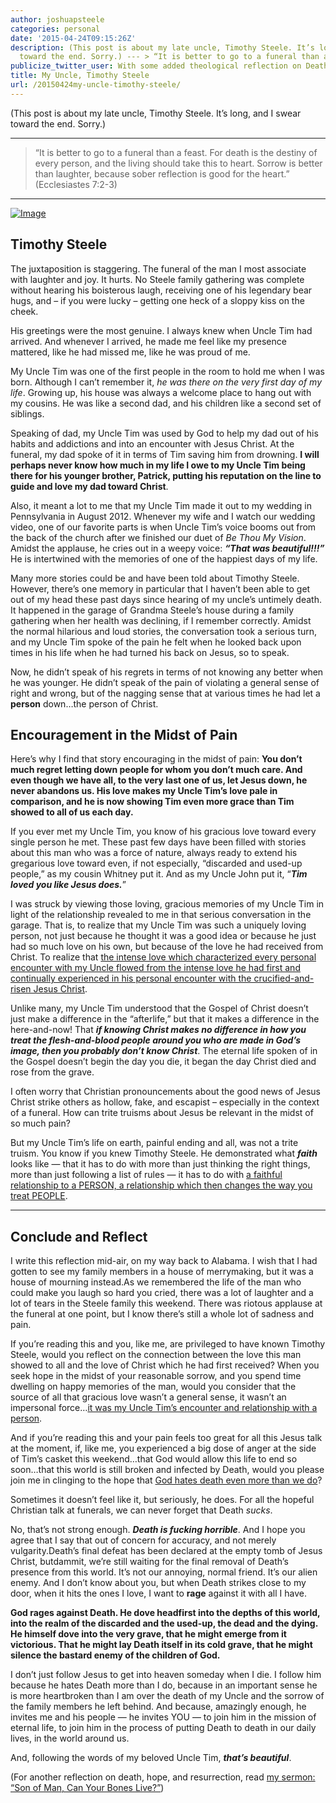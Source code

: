 ```yaml
---
author: joshuapsteele
categories: personal
date: '2015-04-24T09:15:26Z'
description: (This post is about my late uncle, Timothy Steele. It’s long, and I swear
  toward the end. Sorry.) --- > “It is better to go to a funeral than a feast.
publicize_twitter_user: With some added theological reflection on Death and Hope.
title: My Uncle, Timothy Steele
url: /20150424my-uncle-timothy-steele/
---
```


(This post is about my late uncle, Timothy Steele. It’s long, and I swear toward the end. Sorry.)

---

> “It is better to go to a funeral than a feast. For death is the destiny of every person, and the living should take this to heart. Sorrow is better than laughter, because sober reflection is good for the heart.” (Ecclesiastes 7:2-3)

---

[![Image](https://joshuapsteele.com/wp-content/uploads/2015/10/image.png)](https://joshuapsteele.com/wp-content/uploads/2015/10/image.png)

## Timothy Steele

The juxtaposition is staggering. The funeral of the man I most associate with laughter and joy. It hurts. No Steele family gathering was complete without hearing his boisterous laugh, receiving one of his legendary bear hugs, and – if you were lucky – getting one heck of a sloppy kiss on the cheek.

His greetings were the most genuine. I always knew when Uncle Tim had arrived. And whenever I arrived, he made me feel like my presence mattered, like he had missed me, like he was proud of me.

My Uncle Tim was one of the first people in the room to hold me when I was born. Although I can’t remember it, *he was there on the very first day of my life*. Growing up, his house was always a welcome place to hang out with my cousins. He was like a second dad, and his children like a second set of siblings.

Speaking of dad, my Uncle Tim was used by God to help my dad out of his habits and addictions and into an encounter with Jesus Christ. At the funeral, my dad spoke of it in terms of Tim saving him from drowning. **I will perhaps never know how much in my life I owe to my Uncle Tim being there for his younger brother, Patrick, putting his reputation on the line to guide and love my dad toward Christ**.

Also, it meant a lot to me that my Uncle Tim made it out to my wedding in Pennsylvania in August 2012. Whenever my wife and I watch our wedding video, one of our favorite parts is when Uncle Tim’s voice booms out from the back of the church after we finished our duet of *Be Thou My Vision*. Amidst the applause, he cries out in a weepy voice: ***“That was beautiful!!!”*** He is intertwined with the memories of one of the happiest days of my life.

Many more stories could be and have been told about Timothy Steele. However, there’s one memory in particular that I haven’t been able to get out of my head these past days since hearing of my uncle’s untimely death. It happened in the garage of Grandma Steele’s house during a family gathering when her health was declining, if I remember correctly. Amidst the normal hilarious and loud stories, the conversation took a serious turn, and my Uncle Tim spoke of the pain he felt when he looked back upon times in his life when he had turned his back on Jesus, so to speak.

Now, he didn’t speak of his regrets in terms of not knowing any better when he was younger. He didn’t speak of the pain of violating a general sense of right and wrong, but of the nagging sense that at various times he had let a **person** down…the person of Christ.

## Encouragement in the Midst of Pain

Here’s why I find that story encouraging in the midst of pain: **You don’t much regret letting down people for whom you don’t much care. And even though we have all, to the very last one of us, let Jesus down, he never abandons us. His love makes my Uncle Tim’s love pale in comparison, and he is now showing Tim even more grace than Tim showed to all of us each day.**

If you ever met my Uncle Tim, you know of his gracious love toward every single person he met. These past few days have been filled with stories about this man who was a force of nature, always ready to extend his gregarious love toward even, if not especially, “discarded and used-up people,” as my cousin Whitney put it. And as my Uncle John put it, “***Tim loved you like Jesus does.***”

I was struck by viewing those loving, gracious memories of my Uncle Tim in light of the relationship revealed to me in that serious conversation in the garage. That is, to realize that my Uncle Tim was such a uniquely loving person, not just because he thought it was a good idea or because he just had so much love on his own, but because of the love he had received from Christ. To realize that <u>the intense love which characterized every personal encounter with my Uncle flowed from the intense love he had first and continually experienced in his personal encounter with the crucified-and-risen Jesus Christ</u>.

Unlike many, my Uncle Tim understood that the Gospel of Christ doesn’t just make a difference in the “afterlife,” but that it makes a difference in the here-and-now! That ***if knowing Christ makes no difference in how you treat the flesh-and-blood people around you who are made in God’s image, then you probably don’t know Christ***. The eternal life spoken of in the Gospel doesn’t begin the day you die, it began the day Christ died and rose from the grave.

I often worry that Christian pronouncements about the good news of Jesus Christ strike others as hollow, fake, and escapist – especially in the context of a funeral. How can trite truisms about Jesus be relevant in the midst of so much pain?

But my Uncle Tim’s life on earth, painful ending and all, was not a trite truism. You know if you knew Timothy Steele. He demonstrated what ***faith*** looks like — that it has to do with more than just thinking the right things, more than just following a list of rules — it has to do with <u>a faithful relationship to a PERSON, a relationship which then changes the way you treat PEOPLE</u>.

---

## Conclude and Reflect

I write this reflection mid-air, on my way back to Alabama. I wish that I had gotten to see my family members in a house of merrymaking, but it was a house of mourning instead.As we remembered the life of the man who could make you laugh so hard you cried, there was a lot of laughter and a lot of tears in the Steele family this weekend. There was riotous applause at the funeral at one point, but I know there’s still a whole lot of sadness and pain.

If you’re reading this and you, like me, are privileged to have known Timothy Steele, would you reflect on the connection between the love this man showed to all and the love of Christ which he had first received? When you seek hope in the midst of your reasonable sorrow, and you spend time dwelling on happy memories of the man, would you consider that the source of all that gracious love wasn’t a general sense, it wasn’t an impersonal force…<u>it was my Uncle Tim’s encounter and relationship with a person</u>.

And if you’re reading this and your pain feels too great for all this Jesus talk at the moment, if, like me, you experienced a big dose of anger at the side of Tim’s casket this weekend…that God would allow this life to end so soon…that this world is still broken and infected by Death, would you please join me in clinging to the hope that <u>God hates death even more than we do</u>?

Sometimes it doesn’t feel like it, but seriously, he does. For all the hopeful Christian talk at funerals, we can never forget that Death *sucks*.

No, that’s not strong enough. ***Death is fucking horrible***. And I hope you agree that I say that out of concern for accuracy, and not merely vulgarity.Death’s final defeat has been declared at the empty tomb of Jesus Christ, butdammit, we’re still waiting for the final removal of Death’s presence from this world. It’s not our annoying, normal friend. It’s our alien enemy. And I don’t know about you, but when Death strikes close to my door, when it hits the ones I love, I want to **rage** against it with all I have.

**God rages against Death. He dove headfirst into the depths of this world, into the realm of the discarded and the used-up, the dead and the dying. He himself dove into the very grave, that he might emerge from it victorious. That he might lay Death itself in its cold grave, that he might silence the bastard enemy of the children of God.**

I don’t just follow Jesus to get into heaven someday when I die. I follow him because he hates Death more than I do, because in an important sense he is more heartbroken than I am over the death of my Uncle and the sorrow of the family members he left behind. And because, amazingly enough, he invites me and his people — he invites YOU — to join him in the mission of eternal life, to join him in the process of putting Death to death in our daily lives, in the world around us.

And, following the words of my beloved Uncle Tim, ***that’s beautiful***.

(For another reflection on death, hope, and resurrection, read [my sermon: “Son of Man, Can Your Bones Live?”](https://joshuapsteele.com/2016/03/29/son-of-man-can-your-bones-live/))